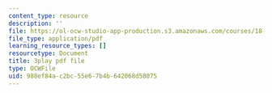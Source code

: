```yaml
---
content_type: resource
description: ''
file: https://ol-ocw-studio-app-production.s3.amazonaws.com/courses/18-06sc-linear-algebra-fall-2011/988ef84ac2bc55e67b4b642068d58075_QNpj-gOXW9M.pdf
file_type: application/pdf
learning_resource_types: []
resourcetype: Document
title: 3play pdf file
type: OCWFile
uid: 988ef84a-c2bc-55e6-7b4b-642068d58075
---
```

